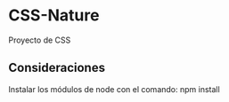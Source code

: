 # CSS-Nature
Proyecto de CSS

## Consideraciones
Instalar los módulos de node con el comando: npm install
